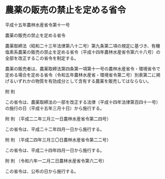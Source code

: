 # 農薬の販売の禁止を定める省令

平成十五年農林水産省令第十一号

農薬の販売の禁止を定める省令

農薬取締法（昭和二十三年法律第八十二号）第九条第二項の規定に基づき、有機塩素系農薬の販売の禁止を定める省令（平成十四年農林水産省令第六十八号）の全部を改正するこの省令を制定する。

農薬の販売者は、農薬取締法第四条第一項第十一号の農林水産省令・環境省令で定める場合を定める省令（令和五年農林水産省・環境省令第二号）別表第二に掲げるいずれかの物質を有効成分として含有する農薬を販売してはならない。

附 則

この省令は、農薬取締法の一部を改正する法律（平成十四年法律第百四十一号）の施行の日（平成十五年三月十日）から施行する。

附 則 （平成二二年三月三一日農林水産省令第二四号）

この省令は、平成二十二年四月一日から施行する。

附 則 （平成二四年三月三〇日農林水産省令第二二号）

この省令は、平成二十四年四月一日から施行する。

附 則 （令和六年一二月二日農林水産省令第六二号）

この省令は、公布の日から施行する。
